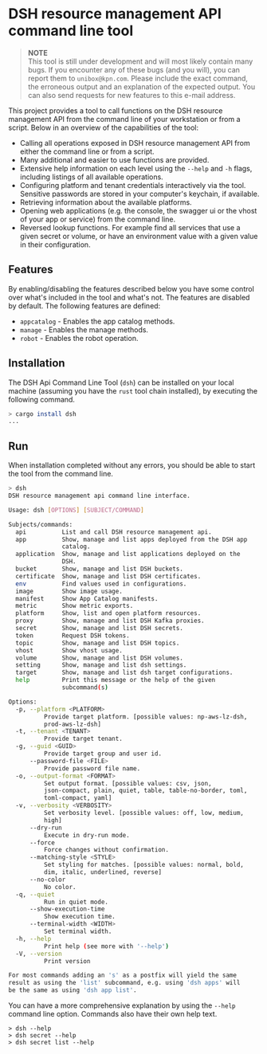 # DSH resource management API command line tool

> **NOTE**  
> This tool is still under development and will most likely contain many bugs.
> If you encounter any of these bugs (and you will), you can report them to `unibox@kpn.com`.
> Please include the exact command, the erroneous output and an explanation of the expected output.
> You can also send requests for new features to this e-mail address.

This project provides a tool to call functions on the DSH resource management API from the
command line of your workstation or from a script.
Below in an overview of the capabilities of the tool:

* Calling all operations exposed in DSH resource management API
  from either the command line or from a script.
* Many additional and easier to use functions are provided.
* Extensive help information on each level using the `--help` and `-h` flags,
  including listings of all available operations.
* Configuring platform and tenant credentials interactively via the tool.
  Sensitive passwords are stored in your computer's keychain, if available.
* Retrieving information about the available platforms.
* Opening web applications (e.g. the console, the swagger ui or the vhost of your app or service)
  from the command line.
* Reversed lookup functions. For example find all services that use a given secret or volume,
  or have an environment value with a given value in their configuration.

## Features

By enabling/disabling the features described below you have some control over what's included
in the tool and what's not. The features are disabled by default.
The following features are defined:

* `appcatalog` - Enables the app catalog methods.
* `manage` - Enables the manage methods.
* `robot` - Enables the robot operation.

## Installation

The DSH Api Command Line Tool (`dsh`) can be installed on your local machine
(assuming you have the `rust` tool chain installed),
by executing the following command.

```bash
> cargo install dsh
...
```

## Run

When installation completed without any errors,
you should be able to start the tool from the command line.

```bash
> dsh
DSH resource management api command line interface.

Usage: dsh [OPTIONS] [SUBJECT/COMMAND]

Subjects/commands:
  api          List and call DSH resource management api.
  app          Show, manage and list apps deployed from the DSH app
               catalog.
  application  Show, manage and list applications deployed on the
               DSH.
  bucket       Show, manage and list DSH buckets.
  certificate  Show, manage and list DSH certificates.
  env          Find values used in configurations.
  image        Show image usage.
  manifest     Show App Catalog manifests.
  metric       Show metric exports.
  platform     Show, list and open platform resources.
  proxy        Show, manage and list DSH Kafka proxies.
  secret       Show, manage and list DSH secrets.
  token        Request DSH tokens.
  topic        Show, manage and list DSH topics.
  vhost        Show vhost usage.
  volume       Show, manage and list DSH volumes.
  setting      Show, manage and list dsh settings.
  target       Show, manage and list dsh target configurations.
  help         Print this message or the help of the given
               subcommand(s)

Options:
  -p, --platform <PLATFORM>
          Provide target platform. [possible values: np-aws-lz-dsh,
          prod-aws-lz-dsh]
  -t, --tenant <TENANT>
          Provide target tenant.
  -g, --guid <GUID>
          Provide target group and user id.
      --password-file <FILE>
          Provide password file name.
  -o, --output-format <FORMAT>
          Set output format. [possible values: csv, json,
          json-compact, plain, quiet, table, table-no-border, toml,
          toml-compact, yaml]
  -v, --verbosity <VERBOSITY>
          Set verbosity level. [possible values: off, low, medium,
          high]
      --dry-run
          Execute in dry-run mode.
      --force
          Force changes without confirmation.
      --matching-style <STYLE>
          Set styling for matches. [possible values: normal, bold,
          dim, italic, underlined, reverse]
      --no-color
          No color.
  -q, --quiet
          Run in quiet mode.
      --show-execution-time
          Show execution time.
      --terminal-width <WIDTH>
          Set terminal width.
  -h, --help
          Print help (see more with '--help')
  -V, --version
          Print version

For most commands adding an 's' as a postfix will yield the same
result as using the 'list' subcommand, e.g. using 'dsh apps' will
be the same as using 'dsh app list'.
```

You can have a more comprehensive explanation by using the `--help` command line option.
Commands also have their own help text.

```
> dsh --help
> dsh secret --help
> dsh secret list --help
```
